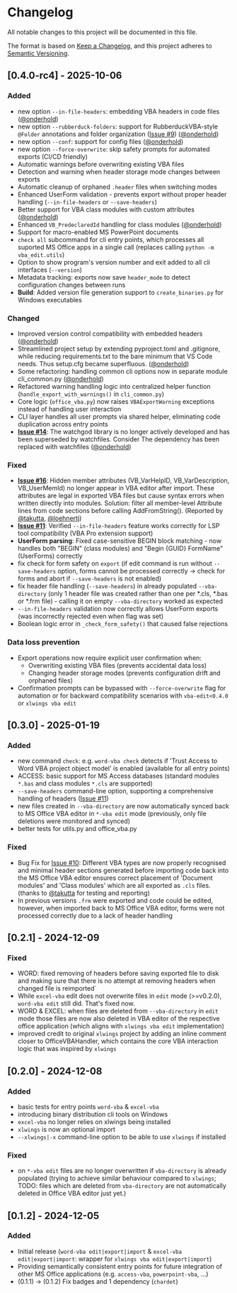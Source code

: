 # Changelog

All notable changes to this project will be documented in this file.

The format is based on [Keep a Changelog](https://keepachangelog.com/en/1.0.0/),
and this project adheres to [Semantic Versioning](https://semver.org/spec/v2.0.0.html).

## [0.4.0-rc4] - 2025-10-06

### Added
- new option `--in-file-headers`: embedding VBA headers in code files ([@onderhold](https://github.com/onderhold))
- new option `--rubberduck-folders`: support for RubberduckVBA-style `@Folder` annotations and folder organization ([Issue #9](https://github.com/markuskiller/vba-edit/issues/9)) ([@onderhold](https://github.com/onderhold))
- new option `--conf`: support for config files  ([@onderhold](https://github.com/onderhold))
- new option `--force-overwrite`: skip safety prompts for automated exports (CI/CD friendly)
- Automatic warnings before overwriting existing VBA files
- Detection and warning when header storage mode changes between exports
- Automatic cleanup of orphaned `.header` files when switching modes
- Enhanced UserForm validation - prevents export without proper header handling (`--in-file-headers` or `--save-headers`)
- Better support for VBA class modules with custom attributes ([@onderhold](https://github.com/onderhold))
- Enhanced `VB_PredeclaredId` handling for class modules ([@onderhold](https://github.com/onderhold))
- Support for macro-enabled MS PowerPoint documents
- `check all` subcommand for cli entry points, which processes all suported MS Office apps in a single call (replaces calling `python -m vba_edit.utils`)
- Option to show program's version number and exit added to all cli interfaces (`--version`)
- Metadata tracking: exports now save `header_mode` to detect configuration changes between runs
- **Build**: Added version file generation support to `create_binaries.py` for Windows executables

### Changed
- Improved version control compatibility with embedded headers ([@onderhold](https://github.com/onderhold))
- Streamlined project setup by extending pyproject.toml and .gitignore, while reducing requirements.txt to the bare minimum that VS Code needs. Thus setup.cfg became superfluous. ([@onderhold](https://github.com/onderhold))
- Some refactoring: handling common cli options now in separate module cli_common.py ([@onderhold](https://github.com/onderhold))
- Refactored warning handling logic into centralized helper function (`handle_export_with_warnings()` in `cli_common.py`)
- Core logic (`office_vba.py`) now raises `VBAExportWarning` exceptions instead of handling user interaction
- CLI layer handles all user prompts via shared helper, eliminating code duplication across entry points
- **[Issue #14](https://github.com/markuskiller/vba-edit/issues/14)**: The watchgod library is no longer actively developed and has been superseded by watchfiles. Consider The dependency has been replaced with watchfiles ([@onderhold](https://github.com/onderhold))

### Fixed
- **[Issue #16](https://github.com/markuskiller/vba-edit/issues/16)**: Hidden member attributes (VB_VarHelpID, VB_VarDescription, VB_UserMemId) no longer appear in VBA editor after import. These attributes are legal in exported VBA files but cause syntax errors when written directly into modules. Solution: filter all member-level Attribute lines from code sections before calling AddFromString(). (Reported by [@takutta](https://github.com/takutta), [@loehnertj](https://github.com/loehnertj))
- **[Issue #11](https://github.com/markuskiller/vba-edit/issues/11)**: Verified `--in-file-headers` feature works correctly for LSP tool compatibility (VBA Pro extension support)
- **UserForm parsing**: Fixed case-sensitive BEGIN block matching - now handles both "BEGIN" (class modules) and "Begin {GUID} FormName" (UserForms) correctly
- fix check for form safety on `export` (if edit command is run without `--save-headers` option, forms cannot be processed correctly -> check for forms and abort if `--save-headers` is not enabled)
- fix header file handling (`--save-headers`) in already populated `--vba-directory` (only 1 header file was created rather than one per *.cls, *.bas or *.frm file) - calling it on empty `--vba-directory` worked as expected
- `--in-file-headers` validation now correctly allows UserForm exports (was incorrectly rejected even when flag was set)
- Boolean logic error in `_check_form_safety()` that caused false rejections

### Data loss prevention
- Export operations now require explicit user confirmation when:
  - Overwriting existing VBA files (prevents accidental data loss)
  - Changing header storage modes (prevents configuration drift and orphaned files)
- Confirmation prompts can be bypassed with `--force-overwrite` flag for automation or for backward compatibility scenarios with `vba-edit<0.4.0` or `xlwings vba edit`

## [0.3.0] - 2025-01-19

### Added

- new command ``check``: e.g. ``word-vba check`` detects if 'Trust Access to Word VBA project object model' is enabled (available for all entry points)
- ACCESS: basic support for MS Access databases (standard modules ``*.bas`` and class modules ``*.cls`` are supported)
- ``--save-headers`` command-line option, supporting a comprehensive handling of headers ([Issue #11](https://github.com/markuskiller/vba-edit/issues/11))
- new files created in ``--vba-directory`` are now automatically synced back to MS Office VBA editor in ``*-vba edit`` mode (previously, only file deletions were monitored and synced)
- better tests for utils.py and office_vba.py

### Fixed

- Bug Fix for [Issue #10](https://github.com/markuskiller/vba-edit/issues/10): Different VBA types are now properly recognised and minimal header sections generated before importing code back into the MS Office VBA editor ensures correct placement of 'Document modules' and 'Class modules' which are all exported as ``.cls`` files. (thanks to [@takutta](https://github.com/takutta) for testing and reporting)
- In previous versions ``.frm`` were exported and code could be edited, however, when imported back to MS Office VBA editor, forms were not processed correctly due to a lack of header handling

## [0.2.1] - 2024-12-09

### Fixed

- WORD: fixed removing of headers before saving exported file to disk and making sure that there is no attempt at removing headers when changed file is reimported`
- While ``excel-vba`` edit does not overwrite files in ``edit`` mode (>=v0.2.0), ``word-vba edit`` still did. That's fixed now.
- WORD & EXCEL: when files are deleted from ``--vba-directory`` in ``edit`` mode those files are now also deleted in VBA editor of the respective office application (which aligns with ``xlwings vba edit`` implementation)
- improved credit to original ``xlwings`` project by adding an inline comment closer to OfficeVBAHandler, which contains the core VBA interaction logic that was inspired by ``xlwings``

## [0.2.0] - 2024-12-08

### Added

- basic tests for entry points ``word-vba`` & ``excel-vba``
- introducing binary distribution cli tools on Windows
- ``excel-vba`` no longer relies on xlwings being installed
- ``xlwings`` is now an optional import
- ``--xlwings|-x`` command-line option to be able to use ``xlwings`` if installed

### Fixed

- on ``*-vba edit`` files are no longer overwritten if ``vba-directory`` is
  already populated (trying to achieve similar behaviour compared to ``xlwings``;
  TODO: files which are deleted from  ``vba-directory`` are not
  automatically deleted in Office VBA editor just yet.)

## [0.1.2] - 2024-12-05

### Added

- Initial release (``word-vba edit|export|import`` & ``excel-vba edit|export|import``: wrapper for ``xlwings vba edit|export|import``)
- Providing semantically consistent entry points for future integration of other MS Office applications (e.g. ``access-vba``, ``powerpoint-vba``, ...)
- (0.1.1) -> (0.1.2) Fix badges and 1 dependency (``chardet``)

